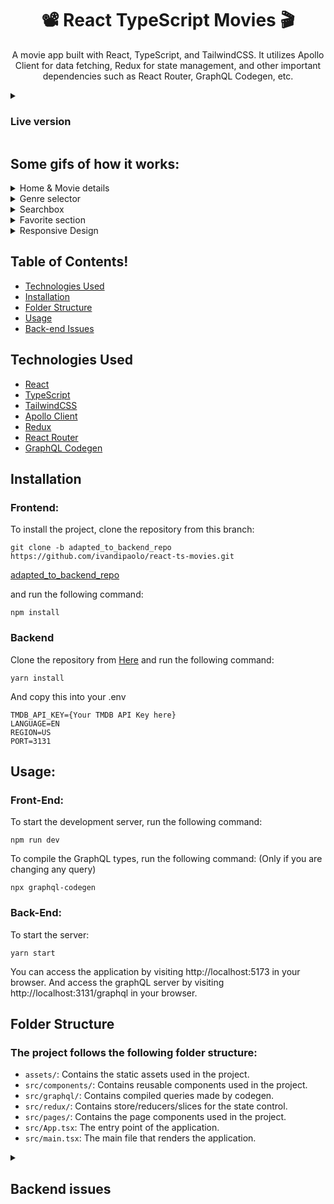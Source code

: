 <h1 align="center">📽️ React TypeScript Movies 🎬</h1>

<p align="center">
  A movie app built with React, TypeScript, and TailwindCSS. It utilizes Apollo Client for data fetching, Redux for state management, and other important dependencies such as React Router, GraphQL Codegen, etc. 
</p>

<details>
  <summary>
    <h3>Live version</h3>
  </summary>
  
  
> **Warning**
<h3> The project was made based on this link https://movieql.netlify.app/ and cloned the referenced GitHub repository</h3>
<h3> the endpoints on that repository are not the same as  https://movieql.netlify.app/graphql</h3>

<h3> This is the main branch adapted and deployed fetching the data from https://movieql.netlify.app/graphql</h3>

<h3 align="center">

[Live Version Here](https://react-ts-movies-omega.vercel.app/)

</h3>

</details>

## Some gifs of how it works:
<details>
  <summary>Home & Movie details</summary>
  
![animations](https://user-images.githubusercontent.com/65032224/221240777-16f641a5-060d-4642-a2f0-305f405a90c5.gif)

</details>
<details>
  <summary>Genre selector</summary>

![genrefilter](https://user-images.githubusercontent.com/65032224/221240802-2473a010-29c2-40ad-8a1c-e59be019c73a.gif)

</details>
<details>
  <summary>Searchbox</summary>

![searchg](https://user-images.githubusercontent.com/65032224/221240812-be0bedf2-9b0f-40e5-9b85-fe09e0266466.gif)

</details>
<details>
  <summary>Favorite section</summary>

![favorite](https://user-images.githubusercontent.com/65032224/221366588-562cdc20-3e98-4702-819b-e1fc9c070fc1.gif)

</details>
<details>
  <summary>Responsive Design</summary>

![mobileD](https://user-images.githubusercontent.com/65032224/221240791-f8b6dfba-7766-499f-8595-d36769bf8fde.gif)

</details>

## Table of Contents!


- [Technologies Used](#technologies-used)
- [Installation](#installation)
- [Folder Structure](#folder-structure)
- [Usage](#usage)
- [Back-end Issues](#backend-issues)

## Technologies Used

- [React](https://reactjs.org/)
- [TypeScript](https://www.typescriptlang.org/)
- [TailwindCSS](https://tailwindcss.com/)
- [Apollo Client](https://www.apollographql.com/docs/react/)
- [Redux](https://redux.js.org/)
- [React Router](https://reactrouter.com/)
- [GraphQL Codegen](https://www.graphql-code-generator.com/)

## Installation

### Frontend:

To install the project, clone the repository from this branch:
```
git clone -b adapted_to_backend_repo https://github.com/ivandipaolo/react-ts-movies.git
```
[adapted_to_backend_repo](https://github.com/ivandipaolo/react-ts-movies/tree/adapted_to_backend_repo)

and run the following command:

```
npm install
```

### Backend
Clone the repository from [Here](https://github.com/hwhang0917/ql-movie-api)
and run the following command:
```
yarn install
```
And copy this into your .env
```
TMDB_API_KEY={Your TMDB API Key here}
LANGUAGE=EN
REGION=US
PORT=3131
```

## Usage:
### Front-End:
To start the development server, run the following command:
```
npm run dev
```
To compile the GraphQL types, run the following command: (Only if you are changing any query)
```
npx graphql-codegen
```

### Back-End:
To start the server:
```
yarn start
```
You can access the application by visiting http://localhost:5173 in your browser.
And access the graphQL server by visiting http://localhost:3131/graphql in your browser.



## Folder Structure
### The project follows the following folder structure:

- `assets/`: Contains the static assets used in the project.
- `src/components/`: Contains reusable components used in the project.
- `src/graphql/`: Contains compiled queries made by codegen.
- `src/redux/`: Contains store/reducers/slices for the state control.
- `src/pages/`: Contains the page components used in the project.
- `src/App.tsx`: The entry point of the application.
- `src/main.tsx`: The main file that renders the application.

<details id="backend-issues">
  <summary>
     <h2>Backend issues</h2>
  </summary>

### The graphQL Playground do not correspond to the Back-End repo on this link
### [https://movieql.netlify.app/](https://movieql.netlify.app/)

## As you can see the queries are different:
### https://movieql.netlify.app/graphql
![image](https://user-images.githubusercontent.com/65032224/221209678-2d0bc8ab-95ec-4768-ae8b-88f99563857a.png)

### http://localhost:3131/graphql corresponding to https://github.com/hwhang0917/ql-movie-api
![image](https://user-images.githubusercontent.com/65032224/221210045-a80aa781-5008-4c8e-9195-17308a41f363.png)


# Query fails:
### 
```
Error while trying to get the movies genres into nowPlayingMovies query and popularMovies query
[GraphQL error]: Message: Cannot return null for non-nullable field Movie.genres.
Location: [object Object], Path: nowPlayingMovies,movies,0,genres
 query GetGenresForMovies{
   nowPlayingMovies {
     movies{
       id
       genres {
         id
         name
       }
     }
   }
   popularMovies {
     movies{
       id
       genres {
         id
         name
       }
     }
   }
 }
```
Making the test with their playground:

![image](https://user-images.githubusercontent.com/65032224/221203859-11992019-f9b2-4b8c-a3ab-45cbd748cef2.png)

### This is why I am getting the movie genres by the query getMovieById on each MovieCard and sending it to the reducer.
</details>
